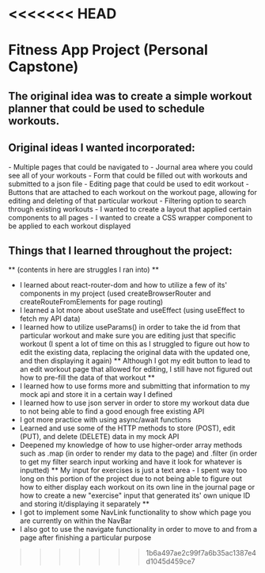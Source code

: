 <<<<<<< HEAD
=======
<h1>Fitness App Project (Personal Capstone)</h1>

<h2>The original idea was to create a simple workout planner that could be used to schedule workouts.</h2>

<h2>Original ideas I wanted incorporated:</h2>
- Multiple pages that could be navigated to
- Journal area where you could see all of your workouts
- Form that could be filled out with workouts and submitted to a json file
- Editing page that could be used to edit workout
- Buttons that are attached to each workout on the workout page, allowing for editing and deleting of that particular workout
- Filtering option to search through existing workouts
- I wanted to create a layout that applied certain components to all pages
- I wanted to create a CSS wrapper component to be applied to each workout displayed

<h2>Things that I learned throughout the project:</h2>

** (contents in here are struggles I ran into) **

- I learned about react-router-dom and how to utilize a few of its' components in my project (used createBrowserRouter and createRouteFromElements for page routing)
- I learned a lot more about useState and useEffect (using useEffect to fetch my API data)
- I learned how to utilize useParams() in order to take the id from that particular workout and make sure you are editing just that specific workout (I spent a lot of time on this as I struggled to figure out how to edit the existing data, replacing the original data with   the updated one, and then displaying it again)
  ** Although I got my edit button to lead to an edit workout page that allowed for editing, I still have not figured out how to pre-fill the data of that workout **
- I learned how to use forms more and submitting that information to my mock api and store it in a certain way I defined
- I learned how to use json server in order to store my workout data due to not being able to find a good enough free existing API
- I got more practice with using async/await functions
- Learned and use some of the HTTP methods to store (POST), edit (PUT), and delete (DELETE) data in my mock API
- Deepened my knowledge of how to use higher-order array methods such as .map (in order to render my data to the page) and .filter (in order to get my filter search input working and have it look for whatever is inputted)
  ** My input for exercises is just a text area - I spent way too long on this portion of the project due to not being able to figure out how to either display each workout on its own line in the journal page or how to create a new "exercise" input that generated its' own   unique ID and storing it/displaying it separately **
- I got to implement some NavLink functionality to show which page you are currently on within the NavBar
- I also got to use the navigate functionality in order to move to and from a page after finishing a particular purpose


  
>>>>>>> 1b6a497ae2c99f7a6b35ac1387e4d1045d459ce7
